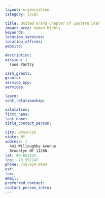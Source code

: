 ```yaml
---
layout: organization
category: local

title: United Grand Chapter of Eastern Star
impact_area: Human Rights
keywords: 
location_services: 
location_offices: 
website: 

description: 
mission: |
  Food Pantry

cash_grants: 
grants: 
service_opp: 
services: 

learn: 
cont_relationship: 

salutation: 
first_name: 
last_name: 
title_contact_person: 

city: Brooklyn
state: NY
address: |
  441 Willoughby Avenue  
  Brooklyn NY 11206
lat: 40.693435
lng: -73.952247
phone: 718-624-2484
ext: 
fax: 
email: 
preferred_contact: 
contact_person_intro: 
---
```


